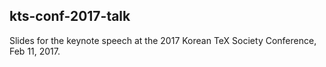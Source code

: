 ## kts-conf-2017-talk

Slides for the keynote speech at the 2017 Korean TeX Society Conference, Feb 11, 2017.
